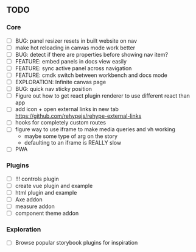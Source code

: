 ## TODO

### Core

- [ ] BUG: panel resizer resets in built website on nav
- [ ] make hot reloading in canvas mode work better
- [ ] BUG: detect if there are properties before showing nav item?
- [ ] FEATURE: embed panels in docs view easily
- [ ] FEATURE: sync active panel across navigation
- [ ] FEATURE: cmdk switch between workbench and docs mode
- [ ] EXPLORATION: Infinite canvas page
- [ ] BUG: quick nav sticky position
- [ ] Figure out how to get react plugin renderer to use different react than app
- [ ] add icon + open external links in new tab https://github.com/rehypejs/rehype-external-links
- [ ] hooks for completely custom routes
- [ ] figure way to use iframe to make media queries and vh working
  - maybe some type of arg on the story
  - defaulting to an iframe is REALLY slow
- [ ] PWA

### Plugins

- [ ] !!! controls plugin
- [ ] create vue plugin and example
- [ ] html plugin and example
- [ ] Axe addon
- [ ] measure addon
- [ ] component theme addon

### Exploration

- [ ] Browse popular storybook plugins for inspiration
